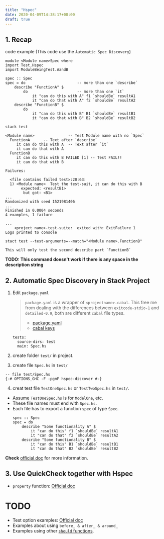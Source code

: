 ```yaml
---
title: "Hspec"
date: 2020-04-09T14:38:17+08:00
draft: true
---
```


## 1. Recap 
code example (This code use the `Automatic Spec Discovery`)
```
module <Module name>Spec where 
import Test.Hspec
import ModuleBeingTest.AandB

spec :: Spec 
spec = do                       -- more than one `describe`
    describe "FunctionA" $ 
        do                      -- more than one `it` 
            it "can do this with A" f1 `shouldBe` resultA1
            it "can do that with A" f2 `shouldBe` resultA2
    describe "FunctionB" $ 
        do  
            it "can do this with B" B1 `shouldBe` resultB1
            it "can do that with B" B2 `shouldBe` resultB2
```
`stack test`
```
<Module name>               -- Test Module name with no `Spec`
  FunctionA      -- Text after `describe`
     it can do this with A  -- Text after `it`
     it can do that with A
  FunctionB
     it can do this with B FAILED [1] -- Test FAIL!!
     it can do that with B

Failures:

  <file contains failed test>:20:63: 
  1) <Module name>  Test the test-suit, it can do this with B
       expected: <resultB1>
        but got: <B1>
...
Randomized with seed 1521981406
...
Finished in 0.0004 seconds
4 examples, 1 failure

...
    <project name>-test-suite:  exited with: ExitFailure 1
Logs printed to console
```
`stact test --test-arguments=--match="<Module name>.FunctionB"`
```
This will only test the second describe part `FunctionB`
```
**TODO: This command doesn't work if there is any space in the description string**



## 2. Automatic Spec Discovery in Stack Project

1. Edit `package.yaml`
    > `package.yaml` is a wrapper of `<projectname>.cabal`. This free me from dealing with the differences between `exitcode-stdio-1` and `detailed-0.9`, both are different `cabal` file types.
    > - [package.yaml](https://github.com/sol/hpack#readme)
    > - [cabal keys](https://www.haskell.org/cabal/users-guide/developing-packages.html)   

    ```
    tests: 
      source-dirs: test
      main: Spec.hs
    ```
2. create folder `test/` in project.
3. create file `Spec.hs` in `test/`
```
-- file test/Spec.hs
{-# OPTIONS_GHC -F -pgmF hspec-discover #-}
```
4. creat test file `TestOneSpec.hs` or `TestTwoSpec.hs` in `test/`.
  - Assume `TestOneSpec.hs` is for `ModelOne`, etc.
  - These file names must end with `Spec.hs`.
  - Each file has to export a function `spec` of type `Spec`.
    ```
    spec :: Spec 
    spec = do 
        describe "Some functionality A" $ 
            it "can do this" f1 `shouldBe` resultA1
            it "can do that" f2 `shouldBe` resultA2
        describe "Some functionality B" $ 
            it "can do this" B1 `shouldBe` resultB1
            it "can do that" B2 `shouldBe` resultB2
    ```
**Check** [official doc](https://hspec.github.io/hspec-discover.html) for more information. 

## 3. Use QuickCheck together with Hspec

- `property` function: [Official doc](https://hspec.github.io/quickcheck.html)

# TODO
- Test option examples: [Official doc](https://hspec.github.io/options.html)
- Examples about using `before_ & after_ & around_ `
- Examples using other [`should` functions](https://hspec.github.io/expectations.html).